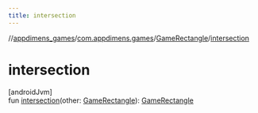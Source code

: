 ```yaml
---
title: intersection
---
```

//[appdimens_games](../../../index.html)/[com.appdimens.games](../index.html)/[GameRectangle](index.html)/[intersection](intersection.html)



# intersection



[androidJvm]\
fun [intersection](intersection.html)(other: [GameRectangle](index.html)): [GameRectangle](index.html)



